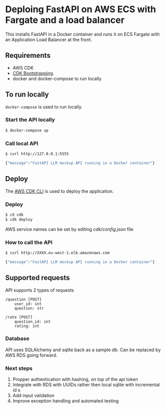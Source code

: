 # Deploing FastAPI on AWS ECS with Fargate and a load balancer

This installs FastAPI in a Docker container and runs it on ECS Fargate with an Application Load Balancer at the front.

## Requirements
- AWS CDK
- [CDK Bootstrapping](https://docs.aws.amazon.com/cdk/latest/guide/bootstrapping.html).
- docker and docker-compose to run locally

## To run locally

`docker-compose` is used to run locally.

### Start the API locally

```bash
$ docker-compose up
```

### Call  local API
```bash
$ curl http://127.0.0.1:5555

{"message":"FastAPI LLM mockup API running in a Docker container"}
```

## Deploy

The [AWS CDK CLI](https://docs.aws.amazon.com/cdk/v2/guide/getting_started.html) is used to deploy the application.

### Deploy

```bash
$ cd cdk
$ cdk deploy
```

AWS service names can be set by editing *cdk/config.json* file

### How to call the API
```bash
$ curl http://XXXX.eu-west-1.elb.amazonaws.com

{"message":"FastAPI LLM mockup API running in a Docker container"}
```

## Supported requests
API supports 2 types of requests
```
/question [POST]
    user_id: int
    question: str

/rate [POST]
    question_id: int
    rating: int
```

### Database
API uses SQLAlchemy and sqlite back as a sample db.
Can be replaced by AWS RDS going forward.

### Next steps
1. Propper authentication with hashing, on top of the api token
2. Integrate with RDS with UUIDs rather then local sqlite with incremental id s
3. Add input validation
4. Improve exception handling and automated testing